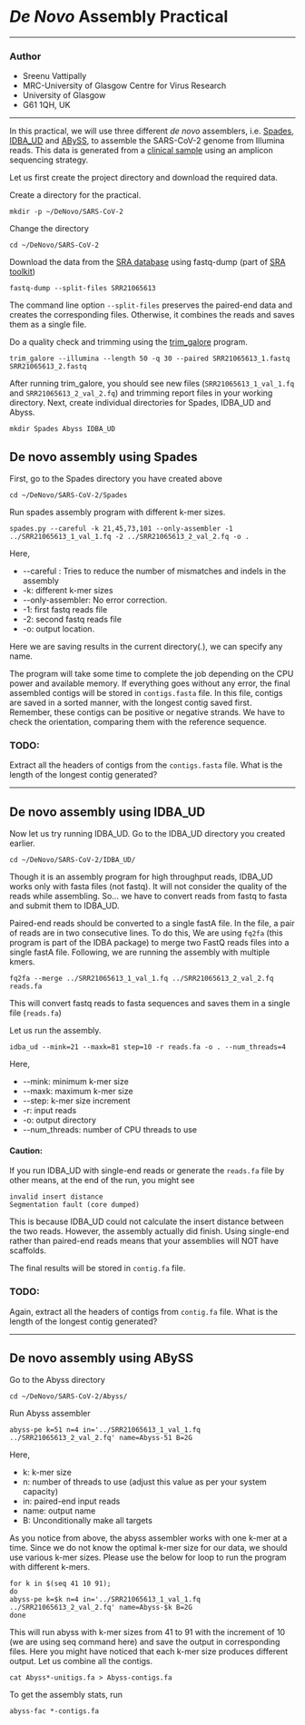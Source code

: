 
# *De Novo* Assembly Practical
---

### Author

- Sreenu Vattipally
- MRC-University of Glasgow Centre for Virus Research
- University of Glasgow
- G61 1QH, UK

---

In this practical, we will use three different *de novo* assemblers, i.e. [Spades](https://github.com/ablab/spades), [IDBA_UD](https://github.com/loneknightpy/idba) and [ABySS](https://github.com/bcgsc/abyss), to assemble the SARS-CoV-2 genome from Illumina reads. This data is generated from a [clinical sample](https://www.ncbi.nlm.nih.gov/sra/?term=SRR21065613) using an amplicon sequencing strategy.

Let us first create the project directory and download the required data.

Create a directory for the practical. 
```
mkdir -p ~/DeNovo/SARS-CoV-2 
```

Change the directory
```
cd ~/DeNovo/SARS-CoV-2
```

Download the data from the [SRA database](https://ncbi.nlm.nih.gov/sra) using fastq-dump (part of [SRA toolkit](https://github.com/ncbi/sra-tools))
```
fastq-dump --split-files SRR21065613
```

The command line option `--split-files` preserves the paired-end data and creates the corresponding files. Otherwise, it combines the reads and saves them as a single file. 

Do a quality check and trimming using the [trim_galore](https://github.com/FelixKrueger/TrimGalore) program.
```
trim_galore --illumina --length 50 -q 30 --paired SRR21065613_1.fastq SRR21065613_2.fastq
```

After running trim_galore,  you should see new files (`SRR21065613_1_val_1.fq` and `SRR21065613_2_val_2.fq`) and trimming report files in your working directory. Next, create individual directories for Spades, IDBA_UD and Abyss.

```
mkdir Spades Abyss IDBA_UD
```

## De novo assembly using Spades 

First, go to the Spades directory you have created above
```
cd ~/DeNovo/SARS-CoV-2/Spades
```

Run spades assembly program with different k-mer sizes.
```
spades.py --careful -k 21,45,73,101 --only-assembler -1 ../SRR21065613_1_val_1.fq -2 ../SRR21065613_2_val_2.fq -o .
```

Here,

- --careful : Tries to reduce the number of mismatches and indels in the assembly   
- -k: different k-mer sizes
- --only-assembler: No error correction.
- -1: first fastq reads file
- -2: second fastq reads file
- -o: output location. 

Here we are saving results in the current directory(.), we can specify any name.

The program will take some time to complete the job depending on the CPU power and available memory. If everything goes without any error, the final assembled contigs will be stored in `contigs.fasta` file. In this file, contigs are saved in a sorted manner, with the longest contig saved first. Remember, these contigs can be positive or negative strands. We have to check the orientation, comparing them with the reference sequence.

### TODO: 
Extract all the headers of contigs from the `contigs.fasta` file. 
What is the length of the longest contig generated?

---

## De novo assembly using IDBA_UD

Now let us try running IDBA_UD. Go to the IDBA_UD directory you created earlier. 
```
cd ~/DeNovo/SARS-CoV-2/IDBA_UD/
```

Though it is an assembly program for high throughput reads, IDBA_UD works only with fasta files (not fastq). It will not consider the quality of the reads while assembling. So... we have to convert reads from fastq to fasta and submit them to IDBA_UD.

Paired-end reads should be converted to a single fastA file. In the file, a pair of reads are in two consecutive lines. To do this, We are using `fq2fa` (this program is part of the IDBA package) to merge two FastQ reads files into a single fastA file. Following, we are running the assembly with multiple kmers.

```
fq2fa --merge ../SRR21065613_1_val_1.fq ../SRR21065613_2_val_2.fq reads.fa 
```

This will convert fastq reads to fasta sequences and saves them in a single file (`reads.fa`)

Let us run the assembly.
```
idba_ud --mink=21 --maxk=81 step=10 -r reads.fa -o . --num_threads=4
```


Here,

- --mink: minimum k-mer size
- --maxk: maximum k-mer size
- --step: k-mer size increment
- -r: input reads
- -o: output directory
- --num_threads: number of CPU threads to use

#### Caution:
If you run IDBA_UD with single-end reads or generate the `reads.fa` file by other means, at the end of the run, you might see

```
invalid insert distance 
Segmentation fault (core dumped)
```

This is because IDBA_UD could not calculate the insert distance between the two reads. However, the assembly actually did finish. Using single-end rather than paired-end reads means that your assemblies will NOT have scaffolds.

The final results will be stored in `contig.fa` file.

### TODO: 
Again, extract all the headers of contigs from `contig.fa` file. What is the length of the longest contig generated?


---

## De novo assembly using ABySS

Go to the Abyss directory

```
cd ~/DeNovo/SARS-CoV-2/Abyss/
```

Run Abyss assembler

```
abyss-pe k=51 n=4 in='../SRR21065613_1_val_1.fq ../SRR21065613_2_val_2.fq' name=Abyss-51 B=2G
```

Here,

- k: k-mer size
- n: number of threads to use (adjust this value as per your system capacity)
- in: paired-end input reads
- name: output name
- B: Unconditionally make all targets

As you notice from above, the abyss assembler works with one k-mer at a time. Since we do not know the optimal k-mer size for our data, we should use various k-mer sizes. Please use the below for loop to run the program with different k-mers.

```
for k in $(seq 41 10 91);
do
abyss-pe k=$k n=4 in='../SRR21065613_1_val_1.fq ../SRR21065613_2_val_2.fq' name=Abyss-$k B=2G
done
```

This will run abyss with k-mer sizes from 41 to 91 with the increment of 10 (we are using seq command here) and save the output in corresponding files. Here you might have noticed that each k-mer size produces different output. Let us combine all the contigs.

```
cat Abyss*-unitigs.fa > Abyss-contigs.fa
```

To get the assembly stats, run

```
abyss-fac *-contigs.fa
```
